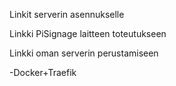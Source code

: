 Linkit serverin asennukselle

Linkki PiSignage laitteen toteutukseen

Linkki oman serverin perustamiseen

-Docker+Traefik

